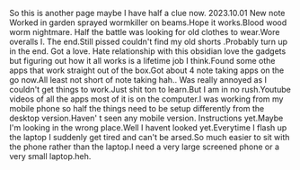 So this is another page maybe I have half a clue now.
2023.10.01 New note
Worked in garden sprayed wormkiller on beams.Hope it works.Blood wood worm nightmare.
Half the battle was looking for old clothes to wear.Wore overalls I. The end.Still pissed couldn't find my old shorts .Probably turn up in the end.
Got a love. Hate relationship with this obsidian love the gadgets but figuring out how it all works is a lifetime job I think.Found some othe apps that work straight out of the box.Got about 4 note taking apps on the go now.All least not short of note taking hah..
Was really annoyed as I couldn't get things to work.Just shit ton to learn.But I am in no rush.Youtube videos of all the apps most of it is on the computer.I was working from my mobile phone so half the things need to be setup differently from the desktop version.Haven' t seen any mobile version. Instructions yet.Maybe I'm looking in the wrong place.Well I havent looked yet.Everytime I flash up the laptop I suddenly get tired and can't be arsed.So much easier to sit with the phone rather than the laptop.I need a very large screened phone or a very small laptop.heh.
